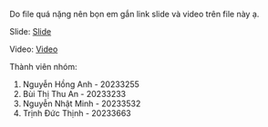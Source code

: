 Do file quá nặng nên bọn em gắn link slide và video trên file này ạ.

Slide: [Slide](https://docs.google.com/presentation/d/1DrbIFYhUQNqUfRf73gpgIzaGKQJGxbXGzRBGmcUgFHY/edit?usp=sharing)

Video: [Video](https://l.messenger.com/l.php?u=https%3A%2F%2Fhusteduvn-my.sharepoint.com%2F%3Av%3A%2Fg%2Fpersonal%2Fanh_nh233255_sis_hust_edu_vn%2FEUQid6LAv7tKgW6Nbcna6HQB79ym6q-6MfGLl7Y_-3ZxtA%3Fnav%3DeyJyZWZlcnJhbEluZm8iOnsicmVmZXJyYWxBcHAiOiJPbmVEcml2ZUZvckJ1c2luZXNzIiwicmVmZXJyYWxBcHBQbGF0Zm9ybSI6IldlYiIsInJlZmVycmFsTW9kZSI6InZpZXciLCJyZWZlcnJhbFZpZXciOiJNeUZpbGVzTGlua0NvcHkifX0%26e%3Dtqfy9M&h=AT3lBXvRCQ6WISpkXoU0qytnMgCGBTy9ZeGvVgOW7y2zybP6KBwtB5C-wmAWKJieCkpFbdxnpNsebV5sgkDHj7vqTWb9mcW9QSFZllYVbSD2W2RqXRIMj01GaB39AAsVnAO-2-d0dz6X7fexCdhhUA)

Thành viên nhóm:
1. Nguyễn Hồng Anh - 20233255
2. Bùi Thị Thu An - 20233233
3. Nguyễn Nhật Minh - 20233532
4. Trịnh Đức Thịnh - 20233663
